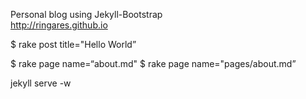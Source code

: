 Personal blog using Jekyll-Bootstrap  
http://ringares.github.io

$ rake post title="Hello World”

$ rake page name=“about.md"
$ rake page name="pages/about.md”

jekyll serve -w
